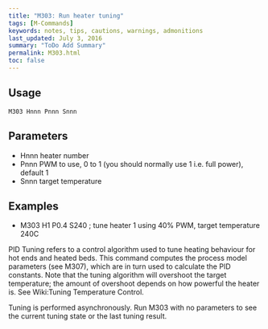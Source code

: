 ```yaml
---
title: "M303: Run heater tuning" 
tags: [M-Commands]
keywords: notes, tips, cautions, warnings, admonitions
last_updated: July 3, 2016
summary: "ToDo Add Summary"
permalink: M303.html
toc: false
---
```


## Usage ##
```
M303 Hnnn Pnnn Snnn
```

## Parameters ##

+ Hnnn heater number
+ Pnnn PWM to use, 0 to 1 (you should normally use 1 i.e. full power), default 1
+ Snnn target temperature

## Examples ##

+ M303 H1 P0.4 S240 ; tune heater 1 using 40% PWM, target temperature 240C

PID Tuning refers to a control algorithm used to tune heating behaviour for hot ends and heated beds. This command computes the process model parameters (see M307), which are in turn used to calculate the PID constants. Note that the tuning algorithm will overshoot the target temperature; the amount of overshoot depends on how powerful the heater is. See Wiki:Tuning Temperature Control.

Tuning is performed asynchronously. Run M303 with no parameters to see the current tuning state or the last tuning result.


